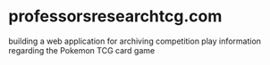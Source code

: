 # professorsresearchtcg.com
building a web application for archiving competition play information regarding the Pokemon TCG card game
